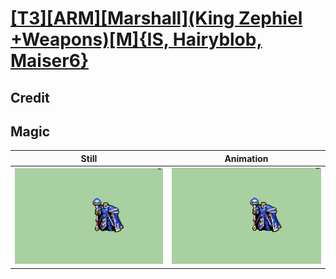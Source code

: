 # [\[T3\]\[ARM\]\[Marshall\]\(King Zephiel +Weapons\)\[M\]{IS, Hairyblob, Maiser6}](../)

## Credit


	
## Magic

| Still | Animation |
| :---: | :-------: |
| ![Magic still](./Magic_000.png) | ![Magic animation](./Magic.gif) |

